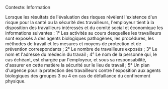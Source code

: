 Contexte: Information

Lorsque les résultats de l'évaluation des risques révèlent l'existence d'un risque pour la santé ou la sécurité des travailleurs, l'employeur tient à la disposition des travailleurs intéressés et du comité social et économique les informations suivantes : 1° Les activités au cours desquelles les travailleurs sont exposés à des agents biologiques pathogènes, les procédures, les méthodes de travail et les mesures et moyens de protection et de prévention correspondants ; 2° Le nombre de travailleurs exposés ; 3° Le nom et l'adresse du médecin du travail ; 4° Le nom de la personne qui, le cas échéant, est chargée par l'employeur, et sous sa responsabilité, d'assurer en cette matière la sécurité sur le lieu de travail ; 5° Un plan d'urgence pour la protection des travailleurs contre l'exposition aux agents biologiques des groupes 3 ou 4 en cas de défaillance du confinement physique.